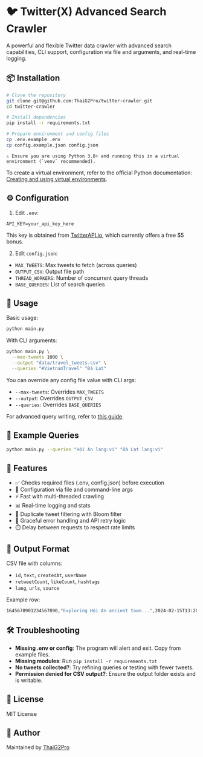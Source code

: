 # 🐦 Twitter(X) Advanced Search Crawler

A powerful and flexible Twitter data crawler with advanced search capabilities, CLI support, configuration via file and arguments, and real-time logging.

## 📦 Installation

```bash
# Clone the repository
git clone git@github.com:ThaiG2Pro/twitter-crawler.git
cd twitter-crawler

# Install dependencies
pip install -r requirements.txt

# Prepare environment and config files
cp .env.example .env
cp config.example.json config.json
```

    ⚠️ Ensure you are using Python 3.8+ and running this in a virtual environment (`venv` recommended).

To create a virtual environment, refer to the official Python documentation: [Creating and using virtual environments](https://docs.python.org/3/library/venv.html).

## ⚙️ Configuration

1. Edit `.env`:

```env
API_KEY=your_api_key_here
```

This key is obtained from [TwitterAPI.io](https://twitterapi.io/), which currently offers a free $5 bonus.

2. Edit `config.json`:

- `MAX_TWEETS`: Max tweets to fetch (across queries)
- `OUTPUT_CSV`: Output file path
- `THREAD_WORKERS`: Number of concurrent query threads
- `BASE_QUERIES`: List of search queries

## 🚀 Usage

Basic usage:

```bash
python main.py
```

With CLI arguments:

```bash
python main.py \
  --max-tweets 1000 \
  --output "data/travel_tweets.csv" \
  --queries "#VietnamTravel" "Đà Lạt"
```

You can override any config file value with CLI args:

- `--max-tweets`: Overrides `MAX_TWEETS`
- `--output`: Overrides `OUTPUT_CSV`
- `--queries`: Overrides `BASE_QUERIES`

For advanced query writing, refer to [this guide](https://github.com/igorbrigadir/twitter-advanced-search).

## 🧪 Example Queries

```bash
python main.py --queries "Hội An lang:vi" "Đà Lạt lang:vi"
```

## 📌 Features

- ✅ Checks required files (.env, config.json) before execution
- 🔧 Configuration via file and command-line args
- ⚡ Fast with multi-threaded crawling
- 📊 Real-time logging and stats
- 🧠 Duplicate tweet filtering with Bloom filter
- 🛑 Graceful error handling and API retry logic
- ⏱️ Delay between requests to respect rate limits

## 📁 Output Format

CSV file with columns:

- `id`, `text`, `createdAt`, `userName`
- `retweetCount`, `likeCount`, `hashtags`
- `lang`, `urls`, `source`

Example row:

```bash
1645678901234567890,"Exploring Hội An ancient town...",2024-02-15T13:20:45Z,User123,12,53,"du lịch, Hội An",vi,https://bit.ly/abc123,"Twitter for iPhone"
```

## 🛠 Troubleshooting

- **Missing .env or config**: The program will alert and exit. Copy from example files.
- **Missing modules**: Run `pip install -r requirements.txt`
- **No tweets collected?**: Try refining queries or testing with fewer tweets.
- **Permission denied for CSV output?**: Ensure the output folder exists and is writable.

## 📜 License

MIT License

## 🙌 Author

Maintained by [ThaiG2Pro](https://github.com/ThaiG2Pro)
